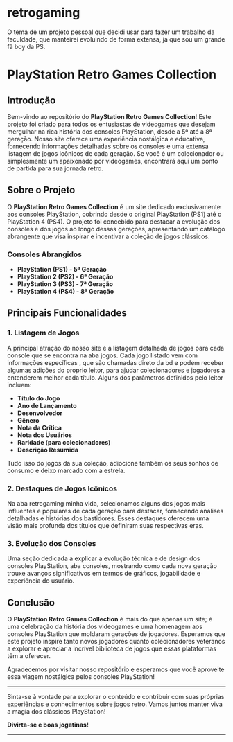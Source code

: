 # retrogaming
O tema de um projeto pessoal que decidi usar para fazer um trabalho da faculdade, que manteirei evoluindo de forma extensa, já que sou um grande fã boy da PS.

# PlayStation Retro Games Collection

## Introdução

Bem-vindo ao repositório do **PlayStation Retro Games Collection**! Este projeto foi criado para todos os entusiastas de videogames que desejam mergulhar na rica história dos consoles PlayStation, desde a 5ª até a 8ª geração. Nosso site oferece uma experiência nostálgica e educativa, fornecendo informações detalhadas sobre os consoles e uma extensa listagem de jogos icônicos de cada geração. Se você é um colecionador ou simplesmente um apaixonado por videogames, encontrará aqui um ponto de partida para sua jornada retro.

## Sobre o Projeto

O **PlayStation Retro Games Collection** é um site dedicado exclusivamente aos consoles PlayStation, cobrindo desde o original PlayStation (PS1) até o PlayStation 4 (PS4). O projeto foi concebido para destacar a evolução dos consoles e dos jogos ao longo dessas gerações, apresentando um catálogo abrangente que visa inspirar e incentivar a coleção de jogos clássicos.

### Consoles Abrangidos

- **PlayStation (PS1) - 5ª Geração**
- **PlayStation 2 (PS2) - 6ª Geração**
- **PlayStation 3 (PS3) - 7ª Geração**
- **PlayStation 4 (PS4) - 8ª Geração**

## Principais Funcionalidades

### 1. Listagem de Jogos

A principal atração do nosso site é a listagem detalhada de jogos para cada console que se encontra na aba jogos. Cada jogo listado vem com informações específicas , que são chamadas direto da bd e podem receber algumas adições do proprio leitor, para ajudar colecionadores e jogadores a entenderem melhor cada título. Alguns dos parâmetros definidos pelo leitor incluem:

- **Título do Jogo**
- **Ano de Lançamento**
- **Desenvolvedor**
- **Gênero**
- **Nota da Crítica**
- **Nota dos Usuários**
- **Raridade (para colecionadores)**
- **Descrição Resumida**

Tudo isso do jogos da sua coleção, adiocione também os seus sonhos de consumo e deixo marcado com a estrela.

### 2. Destaques de Jogos Icônicos

Na aba retrogaming minha vida, selecionamos alguns dos jogos mais influentes e populares de cada geração para destacar, fornecendo análises detalhadas e histórias dos bastidores. Esses destaques oferecem uma visão mais profunda dos títulos que definiram suas respectivas eras.

### 3. Evolução dos Consoles

Uma seção dedicada a explicar a evolução técnica e de design dos consoles PlayStation, aba consoles, mostrando como cada nova geração trouxe avanços significativos em termos de gráficos, jogabilidade e experiência do usuário.

## Conclusão

O **PlayStation Retro Games Collection** é mais do que apenas um site; é uma celebração da história dos videogames e uma homenagem aos consoles PlayStation que moldaram gerações de jogadores. Esperamos que este projeto inspire tanto novos jogadores quanto colecionadores veteranos a explorar e apreciar a incrível biblioteca de jogos que essas plataformas têm a oferecer.

Agradecemos por visitar nosso repositório e esperamos que você aproveite essa viagem nostálgica pelos consoles PlayStation!

---

Sinta-se à vontade para explorar o conteúdo e contribuir com suas próprias experiências e conhecimentos sobre jogos retro. Vamos juntos manter viva a magia dos clássicos PlayStation!

**Divirta-se e boas jogatinas!**

---

